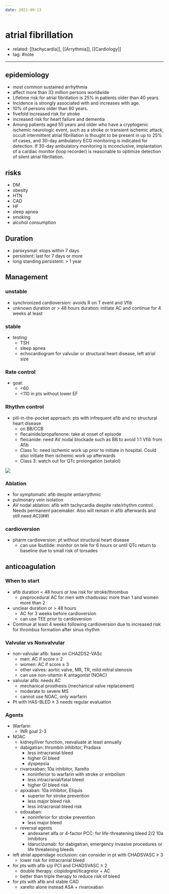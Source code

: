 ```yaml
---
date: 2021-09-13
---
```


# atrial fibrillation

- related: [[tachycardia]], [[Arrythmia]], [[Cardiology]]
- tag: #note
---

## epidemiology

- most common sustained arrhythmia
- affect more than 33 million persons worldwide
- Lifetime risk for atrial fibrillation is 25% in patients older than 40 years.
- Incidence is strongly associated with and increases with age.
- 10% of persons older than 80 years.
- fivefold increased risk for stroke
- increased risk for heart failure and dementia
- Among patients aged 55 years and older who have a cryptogenic ischemic neurologic event, such as a stroke or transient ischemic attack, occult intermittent atrial fibrillation is thought to be present in up to 25% of cases, and 30-day ambulatory ECG monitoring is indicated for detection. If 30-day ambulatory monitoring is inconclusive, implantation of a cardiac monitor (loop recorder) is reasonable to optimize detection of silent atrial fibrillation.

## risks

- DM
- obesity
- HTN
- CAD
- HF
- sleep apnea
- smoking
- alcohol consumption

## Duration

- paroxysmal: stops within 7 days
- persistent: last for 7 days or more
- long standing persistent: > 1 year

## Management

### unstable

- synchronized cardioversion: avoids R on T event and Vfib
- unknown duration or > 48 hours duration: initiate AC and continue for 4 weeks at least

### stable

- testing
	- TSH
	- sleep apnea
	- echocardiogram for valvular or structural heart disease, left atrial size

### Rate control

- goal:
	- <60
	- <110 in pts without lower EF

### Rhythm control

- pill-in-the-pocket approach: pts with infrequent afib and no structural heart disease
	- on BB/CCB
	- flecainide/propafenone: take at onset of episode
	- fleicanide: need AV nodal blockade such as BB to avoid 1:1 Vfib from Afib
	- Class 1c: need ischemic work up prior to initiate in hospital. Could also initiate then ischemic work up afterwards
	- Class 3: watch out for QTc prolongation (sotalol)

![](https://photos.thisispiggy.com/file/wikiFiles/20220813123822.png)

### Ablation

- for symptomatic afib despite antiarrythmic
- pulmonary vein isolation
- AV nodal ablation: afib with tachycardia despite rate/rhythm control. Needs permanent pacemaker. Also will remain in afib afterwards and still need AC]\(##)

### cardioversion

- pharm cardioversion: pt without structural heart disease
	- can use Ibutilide: monitor on tele for 6 hours or until QTc return to baseline due to small risk of torsades

## anticoagulation

### When to start

- afib duration < 48 hours or low risk for stroke/thrombus
	- preprocedural AC for men with chadsvasc more than 1 and women more than 2
- unclear duration or > 48 hours
	- AC for 3 weeks before cardioversion
	- can use TEE prior to cardioversion
- Continue at least 4 weeks following cardioversion due to increased risk for thrombus formation after sinus rhythm

### Valvular vs Nonvalvular

- non-valvular afib: base on CHA2DS2-VASc
	- men: AC if score ≥ 2
	- women: AC if score ≥ 3
	- other valves: aortic valve, MR, TR, mild mitral stenosis
	- can use non-vitamin K antagonist (NOAC)
- valvular afib: needs AC
	- mechanical prosthesis (mechanical valve replacement)
	- moderate to severe MS
	- cannot use NOAC, only warfarin
- Pt with HAS-BLED ≥ 3 needs regular evaluation

### Agents

- Warfarin
	- INR goal 2-3
- NOAC
	- kidney/liver function, reevaluate at least annually
	- dabigatran: thrombin inhibitor, Pradaxa
		- less intracranial bleed
		- higher GI bleed
		- dyspepsia
	- rivaroxaban: 10a inhibitor, Xarelto
		- noninferior to warfarin with stroke or embolism
		- less intracranial/fatal bleed
		- higher GI bleed risk
	- apixaban: 10a inhibitor, Eliquis
		- superior for stroke prevention
		- less major bleed risk
		- less intracranial bleed risk
	- edoxaban:
		- noninferior for stroke prevention
		- less major bleed
	- reversal agents
		- andexanet alfa or 4-factor PCC: for life-threatening bleed 2/2 10a inhibitors
		- Idarucizumab: for dabigatran, emergency invasive procedures or life threatening bleeds
- left atrial appendage occlusion: can consider in pt with CHADSVASC ≥ 3
	- lower risk for intracranial bleed
- for pts with afib s/p PCI and CHADSVASC ≥ 2
	- double therapy: clopidogrel/ticagrelor + AC
	- better than triple therapy to reduce risk of bleed
- for pts with afib and stable CAD
	- xarelto alone instead ASA + rivaroxaban
